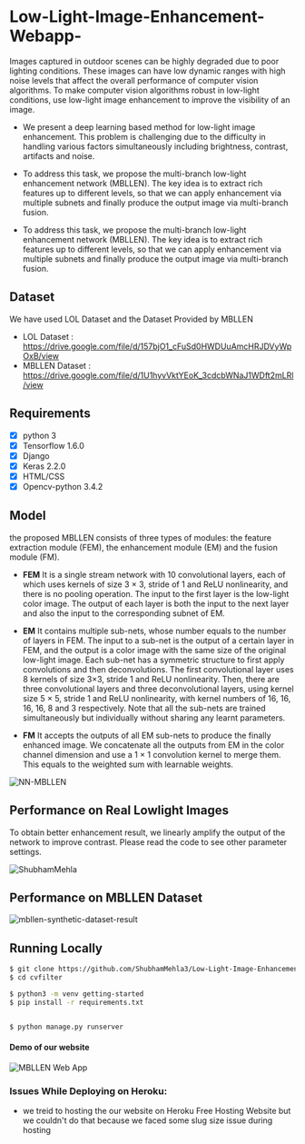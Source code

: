 # Low-Light-Image-Enhancement-Webapp-
Images captured in outdoor scenes can be highly degraded due to poor lighting conditions. These images can have low dynamic ranges with high noise levels that affect the overall performance of computer vision algorithms. To make computer vision algorithms robust in low-light conditions, use low-light image enhancement to improve the visibility of an image.

- We present a deep learning based method for low-light image enhancement. This
problem is challenging due to the difficulty in handling various factors simultaneously
including brightness, contrast, artifacts and noise.

- To address this task, we propose the
multi-branch low-light enhancement network (MBLLEN). The key idea is to extract rich
features up to different levels, so that we can apply enhancement via multiple subnets
and finally produce the output image via multi-branch fusion. 

- To address this task, we propose the
multi-branch low-light enhancement network (MBLLEN). The key idea is to extract rich
features up to different levels, so that we can apply enhancement via multiple subnets
and finally produce the output image via multi-branch fusion.



## Dataset
We have used LOL Dataset and the Dataset Provided by MBLLEN 

- LOL Dataset : https://drive.google.com/file/d/157bjO1_cFuSd0HWDUuAmcHRJDVyWpOxB/view 
- MBLLEN Dataset : https://drive.google.com/file/d/1U1hyvVktYEoK_3cdcbWNaJ1WDft2mLRl/view 

## Requirements ##

- [x] python 3  
- [x] Tensorflow 1.6.0
- [x] Django  
- [x] Keras 2.2.0
- [x] HTML/CSS
- [x] Opencv-python 3.4.2

## Model 

the proposed MBLLEN consists of three types of modules: the feature
extraction module (FEM), the enhancement module (EM) and the fusion module (FM).

- **FEM** It is a single stream network with 10 convolutional layers, each of which uses
kernels of size 3 × 3, stride of 1 and ReLU nonlinearity, and there is no pooling operation.
The input to the first layer is the low-light color image. The output of each layer is both the
input to the next layer and also the input to the corresponding subnet of EM.

- **EM** It contains multiple sub-nets, whose number equals to the number of layers in FEM.
The input to a sub-net is the output of a certain layer in FEM, and the output is a color image
with the same size of the original low-light image. Each sub-net has a symmetric structure to
first apply convolutions and then deconvolutions. The first convolutional layer uses 8 kernels
of size 3×3, stride 1 and ReLU nonlinearity. Then, there are three convolutional layers and
three deconvolutional layers, using kernel size 5 × 5, stride 1 and ReLU nonlinearity, with
kernel numbers of 16, 16, 16, 16, 8 and 3 respectively. Note that all the sub-nets are trained
simultaneously but individually without sharing any learnt parameters.

- **FM** It accepts the outputs of all EM sub-nets to produce the finally enhanced image.
We concatenate all the outputs from EM in the color channel dimension and use a 1 × 1
convolution kernel to merge them. This equals to the weighted sum with learnable weights.

![NN-MBLLEN](https://user-images.githubusercontent.com/65397085/122346292-6a2ed500-cf66-11eb-9297-607ecd6ce496.jpg)



## Performance on Real Lowlight Images

To obtain better enhancement result, we linearly amplify the output of the network to improve contrast. Please read the code to see other parameter settings. 

![ShubhamMehla](https://user-images.githubusercontent.com/65397085/122344998-fb9d4780-cf64-11eb-8a4e-1e8191be5e47.jpg)


## Performance on MBLLEN Dataset

![mbllen-synthetic-dataset-result](https://user-images.githubusercontent.com/65397085/122345582-a31a7a00-cf65-11eb-9a85-db4bd9c13b8f.jpg)

## Running Locally
```sh
$ git clone https://github.com/ShubhamMehla3/Low-Light-Image-Enhancement-Webapp-.git
$ cd cvfilter

$ python3 -m venv getting-started
$ pip install -r requirements.txt


$ python manage.py runserver

```

#### Demo of our website
![MBLLEN Web App](https://user-images.githubusercontent.com/66743388/122350072-816fc180-cf6a-11eb-9814-a41f0e02e85d.gif)

### Issues While Deploying on Heroku:
- we treid to hosting the our website on Heroku Free Hosting Website but we couldn't do that because we faced some slug size issue during hosting 
